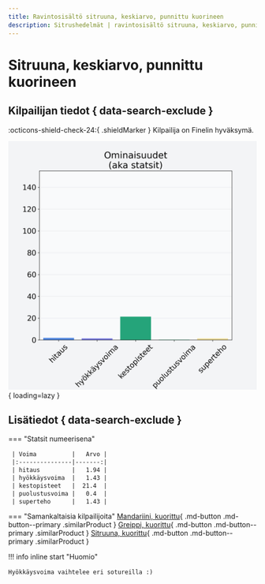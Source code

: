 ```yaml
---
title: Ravintosisältö sitruuna, keskiarvo, punnittu kuorineen
description: Sitrushedelmät | ravintosisältö sitruuna, keskiarvo, punnittu kuorineen
---
```


# Sitruuna, keskiarvo, punnittu kuorineen


## Kilpailijan tiedot { data-search-exclude }

:octicons-shield-check-24:{ .shieldMarker } Kilpailija on Finelin hyväksymä.

![Sitruuna, keskiarvo, punnittu kuorineen](./images/sitruuna-keskiarvo-punnittu-kuorineen.png){ loading=lazy }

## Lisätiedot { data-search-exclude }
=== "Statsit numeerisena"

     | Voima          |   Arvo |
     |:---------------|-------:|
     | hitaus         |   1.94 |
     | hyökkäysvoima  |   1.43 |
     | kestopisteet   |  21.4  |
     | puolustusvoima |   0.4  |
     | superteho      |   1.43 |

=== "Samankaltaisia kilpailijoita"
    [Mandariini, kuorittu](/mandariini-kuorittu){ .md-button .md-button--primary .similarProduct }
    [Greippi, kuorittu](/greippi-kuorittu){ .md-button .md-button--primary .similarProduct }
    [Sitruuna, kuorittu](/sitruuna-kuorittu){ .md-button .md-button--primary .similarProduct }

!!! info inline start "Huomio"

    Hyökkäysvoima vaihtelee eri sotureilla :)
